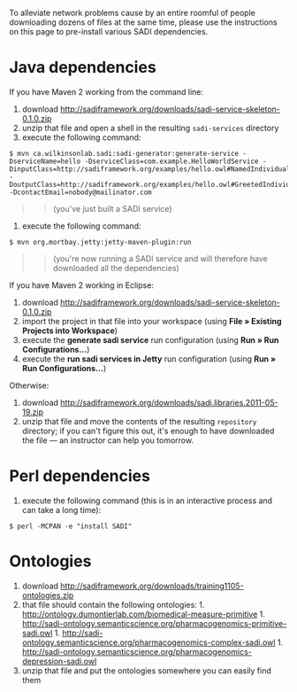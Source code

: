To alleviate network problems cause by an entire roomful of people downloading dozens of files at the same time, please use the instructions on this page to pre-install various SADI dependencies.

# Java dependencies #

If you have Maven 2 working from the command line:
  1. download http://sadiframework.org/downloads/sadi-service-skeleton-0.1.0.zip
  1. unzip that file and open a shell in the resulting `sadi-services` directory
  1. execute the following command:
```
$ mvn ca.wilkinsonlab.sadi:sadi-generator:generate-service -DserviceName=hello -DserviceClass=com.example.HelloWorldService -DinputClass=http://sadiframework.org/examples/hello.owl#NamedIndividual  -DoutputClass=http://sadiframework.org/examples/hello.owl#GreetedIndividual -DcontactEmail=nobody@mailinator.com
```
> > (you've just built a SADI service)
  1. execute the following command:
```
$ mvn org.mortbay.jetty:jetty-maven-plugin:run
```
> > (you're now running a SADI service and will therefore have downloaded all the dependencies)

If you have Maven 2 working in Eclipse:
  1. download http://sadiframework.org/downloads/sadi-service-skeleton-0.1.0.zip
  1. import the project in that file into your workspace (using **File &raquo; Existing Projects into Workspace**)
  1. execute the **generate sadi service** run configuration (using **Run &raquo; Run Configurations...**)
  1. execute the **run sadi services in Jetty** run configuration (using **Run &raquo; Run Configurations...**)

Otherwise:
  1. download http://sadiframework.org/downloads/sadi.libraries.2011-05-19.zip
  1. unzip that file and move the contents of the resulting `repository` directory; if you can't figure this out, it's enough to have downloaded the file — an instructor can help you tomorrow.

# Perl dependencies #

  1. execute the following command (this is in an interactive process and can take a long time):
```
$ perl -MCPAN -e "install SADI"
```

# Ontologies #

  1. download http://sadiframework.org/downloads/training1105-ontologies.zip
  1. that file should contain the following ontologies:
    1. http://ontology.dumontierlab.com/biomedical-measure-primitive
    1. http://sadi-ontology.semanticscience.org/pharmacogenomics-primitive-sadi.owl
    1. http://sadi-ontology.semanticscience.org/pharmacogenomics-complex-sadi.owl
    1. http://sadi-ontology.semanticscience.org/pharmacogenomics-depression-sadi.owl
  1. unzip that file and put the ontologies somewhere you can easily find them